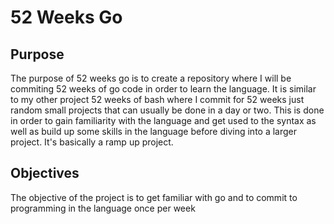 # 52 Weeks Go
## Purpose
The purpose of 52 weeks go is to create a repository where I will be commiting 52 weeks of go code in order to learn the language.
It is similar to my other project 52 weeks of bash where I commit for 52 weeks just random small projects that can usually be done in a day or two.
This is done in order to gain familiarity with the language and get used to the syntax as well as build up some skills in the language before diving into a larger project.
It's basically a ramp up project.
## Objectives
The objective of the project is to get familiar with go and to commit to programming in the language once per week

